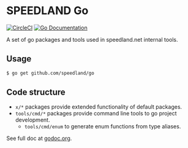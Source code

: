 # SPEEDLAND Go

[![CircleCI](https://circleci.com/gh/speedland/go/tree/master.svg?style=svg)](https://circleci.com/gh/speedland/go/tree/master)
[![Go Documentation](http://img.shields.io/badge/go-documentation-blue.svg?style=flat-square)](https://godoc.org/github.com/speedland/go)

A set of go packages and tools used in speedland.net internal tools.

## Usage

```bash
$ go get github.com/speedland/go
```

## Code structure

- `x/*` packages provide extended functionality of default packages.
- `tools/cmd/*` packages provide command line tools to go project development.
    - `tools/cmd/enum` to generate enum functions from type aliases.

See full doc at [godoc.org](https://godoc.org/github.com/speedland/go).

